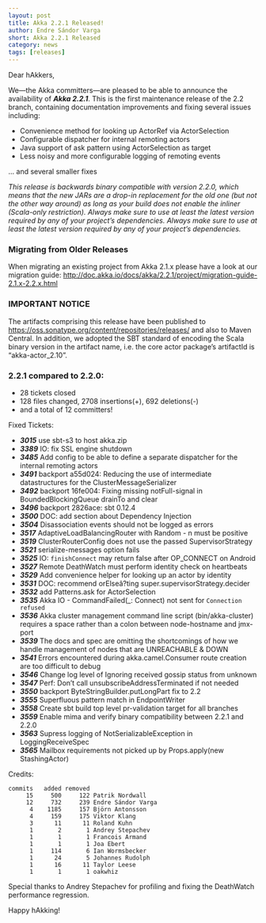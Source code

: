 ```yaml
---
layout: post
title: Akka 2.2.1 Released!
author: Endre Sándor Varga
short: Akka 2.2.1 Released
category: news
tags: [releases]
---
```


Dear hAkkers,

We—the Akka committers—are pleased to be able to announce the availability of ***Akka 2.2.1***. This is the first maintenance release of the 2.2 branch, containing documentation improvements and fixing several issues including:

 * Convenience method for looking up ActorRef via ActorSelection
 * Configurable dispatcher for internal remoting actors
 * Java support of ask pattern using ActorSelection as target
 * Less noisy and more configurable logging of remoting events

 ... and several smaller fixes
 
 *This release is backwards binary compatible with version 2.2.0, which means that the new JARs are a drop-in replacement for the old one (but not the other way around) as long as your build does not enable the inliner (Scala-only restriction). Always make sure to use at least the latest version required by any of your project’s dependencies. Always make sure to use at least the latest version required by any of your project’s dependencies.*
 
### Migrating from Older Releases

When migrating an existing project from Akka 2.1.x please have a look at our migration guide:
http://doc.akka.io/docs/akka/2.2.1/project/migration-guide-2.1.x-2.2.x.html

### IMPORTANT NOTICE

The artifacts comprising this release have been published to https://oss.sonatype.org/content/repositories/releases/ and also to Maven Central. In addition, we adopted the SBT standard of encoding the Scala binary version in the artifact name, i.e. the core actor package’s artifactId is “akka-actor_2.10”.

### 2.2.1 compared to 2.2.0:

 * 28 tickets closed
 * 128 files changed, 2708 insertions(+), 692 deletions(-)
 * and a total of 12 committers!

Fixed Tickets:

 * ***3015***  use sbt-s3 to host akka.zip
 * ***3389***  IO: fix SSL engine shutdown
 * ***3485***  Add config to be able to define a separate dispatcher for the internal remoting actors
 * ***3491***  backport a55d024: Reducing the use of intermediate datastructures for the ClusterMessageSerializer
 * ***3492***  backport 16fe004: Fixing missing notFull-signal in BoundedBlockingQueue drainTo and clear
 * ***3496***  backport 2826ace: sbt 0.12.4
 * ***3500***  DOC: add section about Dependency Injection
 * ***3504***  Disassociation events should not be logged as errors
 * ***3517***  AdaptiveLoadBalancingRouter with Random - n must be positive
 * ***3519***  ClusterRouterConfig does not use the passed SupervisorStrategy
 * ***3521***  serialize-messages option fails
 * ***3525***  IO: `finishConnect` may return false after OP_CONNECT on Android
 * ***3527***  Remote DeathWatch must perform identity check on heartbeats
 * ***3529***  Add convenience helper for looking up an actor by identity
 * ***3531***  DOC: recommend orElseâ?ting super.supervisorStrategy.decider
 * ***3532***  add Patterns.ask for ActorSelection
 * ***3535***  Akka IO - CommandFailed(_: Connect) not sent for `Connection refused`
 * ***3536***  Akka cluster management command line script (bin/akka-cluster) requires a space rather than a colon between node-hostname and jmx-port
 * ***3539***  The docs and spec are omitting the shortcomings of how we handle management of nodes that are UNREACHABLE & DOWN
 * ***3541***  Errors encountered during akka.camel.Consumer route creation are too difficult to debug
 * ***3546***  Change log level of Ignoring received gossip status from unknown
 * ***3547***  Perf: Don’t call unsubscribeAddressTerminated if not needed
 * ***3550***  backport ByteStringBuilder.putLongPart fix to 2.2
 * ***3555***  Superfluous pattern match in EndpointWriter
 * ***3558***  Create sbt build top level pr-validation target for all branches
 * ***3559***  Enable mima and verify binary compatibility between 2.2.1 and 2.2.0
 * ***3563***  Supress logging of NotSerializableException in LoggingReceiveSpec
 * ***3565***  Mailbox requirements not picked up by Props.apply(new StashingActor)

Credits:

    commits   added removed
         15     500     122 Patrik Nordwall
         12     732     239 Endre Sándor Varga
          4    1185     157 Björn Antonsson
          4     159     175 Viktor Klang
          3      11      11 Roland Kuhn
          1       2       1 Andrey Stepachev
          1       1       1 Francois Armand
          1       1       1 Joa Ebert
          1     114       6 Ian Wormsbecker
          1      24       5 Johannes Rudolph
          1      16      11 Taylor Leese
          1       1       1 oakwhiz

Special thanks to Andrey Stepachev for profiling and fixing the DeathWatch performance regression.

Happy hAkking!
